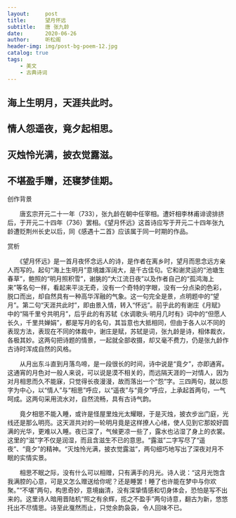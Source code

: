 ```yaml
---
layout:     post
title:      望月怀远
subtitle:   唐 张九龄
date:       2020-06-26
author:     听松阁
header-img: img/post-bg-poem-12.jpg
catalog: true
tags:
    - 美文
    - 古典诗词
---
```


## 海上生明月，天涯共此时。

## 情人怨遥夜，竟夕起相思。

## 灭烛怜光满，披衣觉露滋。

## 不堪盈手赠，还寝梦佳期。





创作背景

　　唐玄宗开元二十一年（733），张九龄在朝中任宰相。遭奸相李林甫诽谤排挤后，于开元二十四年（736）罢相。《望月怀远》这首诗应写于开元二十四年张九龄遭贬荆州长史以后，同《感遇十二首》应该属于同一时期的作品。







赏析



　　《望月怀远》是一首月夜怀念远人的诗，是作者在离乡时，望月而思念远方亲人而写的。起句“海上生明月”意境雄浑阔大，是千古佳句。它和谢灵运的“池塘生春草”，鲍照的“明月照积雪”，谢朓的“大江流日夜”以及作者自己的“孤鸿海上来”等名句一样，看起来平淡无奇，没有一个奇特的字眼，没有一分点染的色彩，脱口而出，却自然具有一种高华浑融的气象。这一句完全是景，点明题中的“望月”。第二句“天涯共此时”，即由景入情，转入“怀远”。前乎此的有谢庄《月赋》中的“隔千里兮共明月”，后乎此的有苏轼《水调歌头·明月几时有》词中的“但愿人长久，千里共婵娟”，都是写月的名句，其旨意也大抵相同，但由于各人以不同的表现方法，表现在不同的体裁中，谢庄是赋，苏轼是词，张九龄是诗，相体裁衣，各极其妙。这两句把诗题的情景，一起就全部收摄，却又毫不费力，仍是张九龄作古诗时浑成自然的风格。



　　从月出东斗直到月落鸟啼，是一段很长的时间，诗中说是“竟夕”，亦即通宵。这通宵的月色对一般人来说，可以说是漠不相关的，而远隔天涯的一对情人，因为对月相思而久不能寐，只觉得长夜漫漫，故而落出一个“怨”字。三四两句，就以怨字为中心，以“情人”与“相思”呼应，以“遥夜”与“竟夕”呼应，上承起首两句，一气呵成。这两句采用流水对，自然流畅，具有古诗气韵。



　　竟夕相思不能入睡，或许是怪屋里烛光太耀眼，于是灭烛，披衣步出门庭，光线还是那么明亮。这天涯共对的一轮明月竟是这样撩人心绪，使人见到它那姣好圆满的光华，更难以入睡。夜已深了，气候更凉一些了，露水也沾湿了身上的衣裳。这里的“滋”字不仅是润湿，而且含滋生不已的意思。“露滋”二字写尽了“遥夜”、“竟夕”的精神。“灭烛怜光满，披衣觉露滋”，两句细巧地写出了深夜对月不眠的实情实景。



　　相思不眠之际，没有什么可以相赠，只有满手的月光。诗人说：“这月光饱含我满腔的心意，可是又怎么赠送给你呢？还是睡罢！睡了也许能在梦中与你欢聚。”“不堪”两句，构思奇妙，意境幽清，没有深挚情感和切身体会，恐怕是写不出来的。这里诗人暗用晋陆机“照之有余辉，揽之不盈手”两句诗意，翻古为新，悠悠托出不尽情思。诗至此戛然而止，只觉余韵袅袅，令人回味不已。
